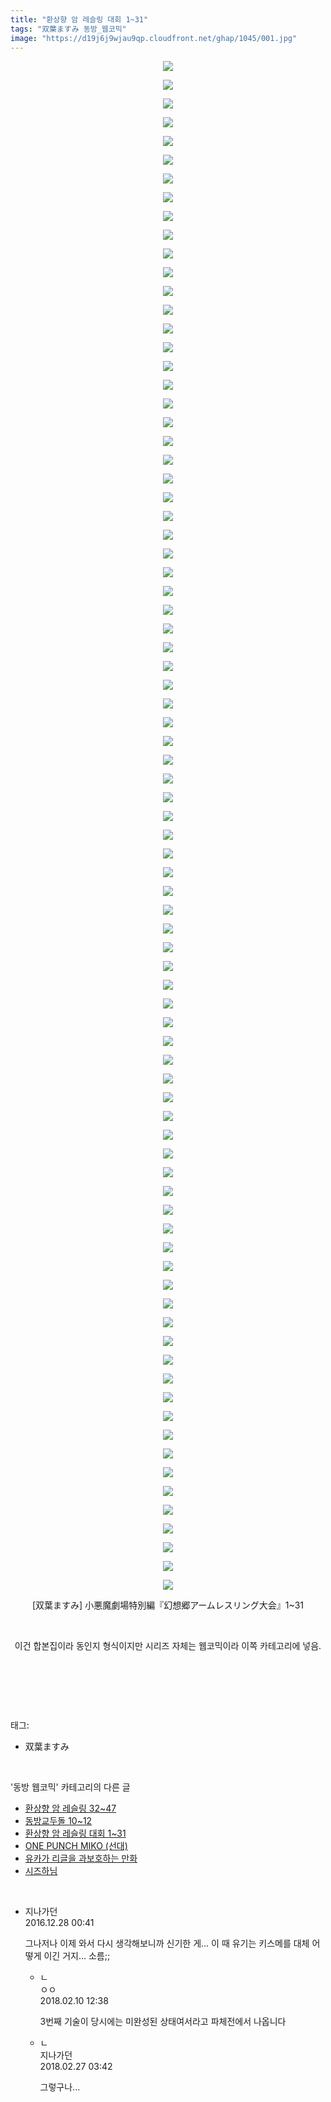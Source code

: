 ```yaml
---
title: "환상향 암 레슬링 대회 1~31"
tags: "双葉ますみ 동방_웹코믹"
image: "https://d19j6j9wjau9qp.cloudfront.net/ghap/1045/001.jpg"
---
```

<div class="article">
<p style="text-align: center; clear: none; float: none;"><img src="{{ site.imgserver8 }}/ghap/1045/001.jpg"/></p>
<p style="text-align: center; clear: none; float: none;"><img src="{{ site.imgserver8 }}/ghap/1045/002.jpg"/></p>
<p style="text-align: center; clear: none; float: none;"><img src="{{ site.imgserver8 }}/ghap/1045/003.jpg"/></p>
<p style="text-align: center; clear: none; float: none;"><img src="{{ site.imgserver8 }}/ghap/1045/004.jpg"/></p>
<p style="text-align: center; clear: none; float: none;"><img src="{{ site.imgserver8 }}/ghap/1045/005.jpg"/></p>
<p style="text-align: center; clear: none; float: none;"><img src="{{ site.imgserver8 }}/ghap/1045/006.jpg"/></p>
<p style="text-align: center; clear: none; float: none;"><img src="{{ site.imgserver8 }}/ghap/1045/007.jpg"/></p>
<p style="text-align: center; clear: none; float: none;"><img src="{{ site.imgserver8 }}/ghap/1045/008.jpg"/></p>
<p style="text-align: center; clear: none; float: none;"><img src="{{ site.imgserver8 }}/ghap/1045/009.jpg"/></p>
<p style="text-align: center; clear: none; float: none;"><img src="{{ site.imgserver8 }}/ghap/1045/010.jpg"/></p>
<p style="text-align: center; clear: none; float: none;"><img src="{{ site.imgserver8 }}/ghap/1045/011.jpg"/></p>
<p style="text-align: center; clear: none; float: none;"><img src="{{ site.imgserver8 }}/ghap/1045/012.jpg"/></p>
<p style="text-align: center; clear: none; float: none;"><img src="{{ site.imgserver8 }}/ghap/1045/013.jpg"/></p>
<p style="text-align: center; clear: none; float: none;"><img src="{{ site.imgserver8 }}/ghap/1045/014.jpg"/></p>
<p style="text-align: center; clear: none; float: none;"><img src="{{ site.imgserver8 }}/ghap/1045/015.jpg"/></p>
<p style="text-align: center; clear: none; float: none;"><img src="{{ site.imgserver8 }}/ghap/1045/016.jpg"/></p>
<p style="text-align: center; clear: none; float: none;"><img src="{{ site.imgserver8 }}/ghap/1045/017.jpg"/></p>
<p style="text-align: center; clear: none; float: none;"><img src="{{ site.imgserver8 }}/ghap/1045/018.jpg"/></p>
<p style="text-align: center; clear: none; float: none;"><img src="{{ site.imgserver8 }}/ghap/1045/019.jpg"/></p>
<p style="text-align: center; clear: none; float: none;"><img src="{{ site.imgserver8 }}/ghap/1045/020.jpg"/></p>
<p style="text-align: center; clear: none; float: none;"><img src="{{ site.imgserver8 }}/ghap/1045/021.jpg"/></p>
<p style="text-align: center; clear: none; float: none;"><img src="{{ site.imgserver8 }}/ghap/1045/022.jpg"/></p>
<p style="text-align: center; clear: none; float: none;"><img src="{{ site.imgserver8 }}/ghap/1045/023.jpg"/></p>
<p style="text-align: center; clear: none; float: none;"><img src="{{ site.imgserver8 }}/ghap/1045/024.jpg"/></p>
<p style="text-align: center; clear: none; float: none;"><img src="{{ site.imgserver8 }}/ghap/1045/025.jpg"/></p>
<p style="text-align: center; clear: none; float: none;"><img src="{{ site.imgserver8 }}/ghap/1045/026.jpg"/></p>
<p style="text-align: center; clear: none; float: none;"><img src="{{ site.imgserver8 }}/ghap/1045/027.jpg"/></p>
<p style="text-align: center; clear: none; float: none;"><img src="{{ site.imgserver8 }}/ghap/1045/028.jpg"/></p>
<p style="text-align: center; clear: none; float: none;"><img src="{{ site.imgserver8 }}/ghap/1045/029.jpg"/></p>
<p style="text-align: center; clear: none; float: none;"><img src="{{ site.imgserver8 }}/ghap/1045/030.jpg"/></p>
<p style="text-align: center; clear: none; float: none;"><img src="{{ site.imgserver8 }}/ghap/1045/031.jpg"/></p>
<p style="text-align: center; clear: none; float: none;"><img src="{{ site.imgserver8 }}/ghap/1045/032.jpg"/></p>
<p style="text-align: center; clear: none; float: none;"><img src="{{ site.imgserver8 }}/ghap/1045/033.jpg"/></p>
<p style="text-align: center; clear: none; float: none;"><img src="{{ site.imgserver8 }}/ghap/1045/034.jpg"/></p>
<p style="text-align: center; clear: none; float: none;"><img src="{{ site.imgserver8 }}/ghap/1045/035.jpg"/></p>
<p style="text-align: center; clear: none; float: none;"><img src="{{ site.imgserver8 }}/ghap/1045/036.jpg"/></p>
<p style="text-align: center; clear: none; float: none;"><img src="{{ site.imgserver8 }}/ghap/1045/037.jpg"/></p>
<p style="text-align: center; clear: none; float: none;"><img src="{{ site.imgserver8 }}/ghap/1045/038.jpg"/></p>
<p style="text-align: center; clear: none; float: none;"><img src="{{ site.imgserver8 }}/ghap/1045/039.jpg"/></p>
<p style="text-align: center; clear: none; float: none;"><img src="{{ site.imgserver8 }}/ghap/1045/040.jpg"/></p>
<p style="text-align: center; clear: none; float: none;"><img src="{{ site.imgserver8 }}/ghap/1045/041.jpg"/></p>
<p style="text-align: center; clear: none; float: none;"><img src="{{ site.imgserver8 }}/ghap/1045/042.jpg"/></p>
<p style="text-align: center; clear: none; float: none;"><img src="{{ site.imgserver8 }}/ghap/1045/043.jpg"/></p>
<p style="text-align: center; clear: none; float: none;"><img src="{{ site.imgserver8 }}/ghap/1045/044.jpg"/></p>
<p style="text-align: center; clear: none; float: none;"><img src="{{ site.imgserver8 }}/ghap/1045/045.jpg"/></p>
<p style="text-align: center; clear: none; float: none;"><img src="{{ site.imgserver8 }}/ghap/1045/046.jpg"/></p>
<p style="text-align: center; clear: none; float: none;"><img src="{{ site.imgserver8 }}/ghap/1045/047.jpg"/></p>
<p style="text-align: center; clear: none; float: none;"><img src="{{ site.imgserver8 }}/ghap/1045/048.jpg"/></p>
<p style="text-align: center; clear: none; float: none;"><img src="{{ site.imgserver8 }}/ghap/1045/049.jpg"/></p>
<p style="text-align: center; clear: none; float: none;"><img src="{{ site.imgserver8 }}/ghap/1045/050.jpg"/></p>
<p style="text-align: center; clear: none; float: none;"><img src="{{ site.imgserver8 }}/ghap/1045/051.jpg"/></p>
<p style="text-align: center; clear: none; float: none;"><img src="{{ site.imgserver8 }}/ghap/1045/052.jpg"/></p>
<p style="text-align: center; clear: none; float: none;"><img src="{{ site.imgserver8 }}/ghap/1045/053.jpg"/></p>
<p style="text-align: center; clear: none; float: none;"><img src="{{ site.imgserver8 }}/ghap/1045/054.jpg"/></p>
<p style="text-align: center; clear: none; float: none;"><img src="{{ site.imgserver8 }}/ghap/1045/055.jpg"/></p>
<p style="text-align: center; clear: none; float: none;"><img src="{{ site.imgserver8 }}/ghap/1045/056.jpg"/></p>
<p style="text-align: center; clear: none; float: none;"><img src="{{ site.imgserver8 }}/ghap/1045/057.jpg"/></p>
<p style="text-align: center; clear: none; float: none;"><img src="{{ site.imgserver8 }}/ghap/1045/058.jpg"/></p>
<p style="text-align: center; clear: none; float: none;"><img src="{{ site.imgserver8 }}/ghap/1045/059.jpg"/></p>
<p style="text-align: center; clear: none; float: none;"><img src="{{ site.imgserver8 }}/ghap/1045/060.jpg"/></p>
<p style="text-align: center; clear: none; float: none;"><img src="{{ site.imgserver8 }}/ghap/1045/061.jpg"/></p>
<p style="text-align: center; clear: none; float: none;"><img src="{{ site.imgserver8 }}/ghap/1045/062.jpg"/></p>
<p style="text-align: center; clear: none; float: none;"><img src="{{ site.imgserver8 }}/ghap/1045/063.jpg"/></p>
<p style="text-align: center; clear: none; float: none;"><img src="{{ site.imgserver8 }}/ghap/1045/064.jpg"/></p>
<p style="text-align: center; clear: none; float: none;"><img src="{{ site.imgserver8 }}/ghap/1045/065.jpg"/></p>
<p style="text-align: center; clear: none; float: none;"><img src="{{ site.imgserver8 }}/ghap/1045/066.jpg"/></p>
<p style="text-align: center; clear: none; float: none;"><img src="{{ site.imgserver8 }}/ghap/1045/067.jpg"/></p>
<p style="text-align: center; clear: none; float: none;"><img src="{{ site.imgserver8 }}/ghap/1045/068.jpg"/></p>
<p style="text-align: center; clear: none; float: none;"><img src="{{ site.imgserver8 }}/ghap/1045/069.jpg"/></p>
<p style="text-align: center; clear: none; float: none;"><img src="{{ site.imgserver8 }}/ghap/1045/070.jpg"/></p>
<p style="text-align: center; clear: none; float: none;"><img src="{{ site.imgserver8 }}/ghap/1045/071.jpg"/></p>
<p style="text-align: center; clear: none; float: none;"><img src="{{ site.imgserver8 }}/ghap/1045/072.jpg"/></p>
<p style="text-align: center; clear: none; float: none;"><img src="{{ site.imgserver8 }}/ghap/1045/073.jpg"/></p>
<p style="text-align: center; clear: none; float: none;"><img src="{{ site.imgserver8 }}/ghap/1045/074.jpg"/></p>
<p style="text-align: center; clear: none; float: none;"><img src="{{ site.imgserver8 }}/ghap/1045/075.jpg"/></p>
<p style="text-align: center; clear: none; float: none;"><img src="{{ site.imgserver8 }}/ghap/1045/076.jpg"/></p>
<p style="text-align: center; clear: none; float: none;"><img src="{{ site.imgserver8 }}/ghap/1045/077.jpg"/></p>
<p style="text-align: center; clear: none; float: none;"><img src="{{ site.imgserver8 }}/ghap/1045/078.jpg"/></p>
<p style="text-align: center; clear: none; float: none;"><img src="{{ site.imgserver8 }}/ghap/1045/079.jpg"/></p>
<p style="text-align: center; clear: none; float: none;"><img src="{{ site.imgserver8 }}/ghap/1045/080.jpg"/></p>
<p style="text-align: center; clear: none; float: none;"><img src="{{ site.imgserver8 }}/ghap/1045/081.jpg"/></p>
<p style="text-align: center; clear: none; float: none;"><img src="{{ site.imgserver8 }}/ghap/1045/082.jpg"/></p>
<p style="text-align: center; clear: none; float: none;">[双葉ますみ] 小悪魔劇場特別編『幻想郷アームレスリング大会』1~31</p>
<p style="text-align: center; clear: none; float: none;"><br/></p>
<p style="text-align: center; clear: none; float: none;">이건 합본집이라 동인지 형식이지만 시리즈 자체는 웹코믹이라 이쪽 카테고리에 넣음.</p>
<p style="text-align: center; clear: none; float: none;"><br/></p>
<p><br/></p>
</div><br/>
<div class="tagTrail">
<p>태그: </p>
<ul>
<li>双葉ますみ</li>
</ul>
</div><br/>
<div class="another">
<p>'동방 웹코믹' 카테고리의 다른 글</p>
<ul>
<li><a href="/ghap_1060">환상향 암 레슬링 32~47</a></li>
<li><a href="/ghap_1055">동방교두돌 10~12</a></li>
<li><a href="/ghap_1045">환상향 암 레슬링 대회 1~31</a></li>
<li><a href="/ghap_1028">ONE PUNCH MIKO (선대)</a></li>
<li><a href="/ghap_1027">유카가 리글을 과보호하는 만화</a></li>
<li><a href="/ghap_1006">시즈하님</a></li>
</ul>
</div><br/>
<div class="cb_module cb_fluid">
<div class="cb_wrt cb_profile">
<div class="comment">
<ul>
<li class="cb_thumb_off" id="comment14878405">
<div class="cb_comment_area">
<div class="cb_info_area">
<div class="cb_section">
<span class="cb_nick_name">지나가던</span>
</div>
<div class="cb_section">
<span class="cb_date">2016.12.28 00:41 </span>
</div>
</div>
<div class="cb_dsc_comment">
<p class="cb_dsc">
											그나저나 이제 와서 다시 생각해보니까 신기한 게... 이 때 유기는 키스메를 대체 어떻게 이긴 거지... 소름;;
										</p>
</div>
<ul>
<li class="cb_thumb_off" id="comment15196692">
<span class="cb_bu_subnode">ㄴ</span>
<div class="cb_comment_area">
<div class="cb_info_area">
<div class="cb_section">
<span class="cb_nick_name">ㅇㅇ</span>
</div>
<div class="cb_section">
<span class="cb_date">2018.02.10 12:38 </span>
</div>
</div>
<div class="cb_dsc_comment">
<p class="cb_dsc">
																3번째 기술이 당시에는 미완성된 상태여서라고 파체전에서 나옵니다
															</p>
</div>
</div>
</li>
<li class="cb_thumb_off" id="comment15207726">
<span class="cb_bu_subnode">ㄴ</span>
<div class="cb_comment_area">
<div class="cb_info_area">
<div class="cb_section">
<span class="cb_nick_name">지나가던</span>
</div>
<div class="cb_section">
<span class="cb_date">2018.02.27 03:42 </span>
</div>
</div>
<div class="cb_dsc_comment">
<p class="cb_dsc">
																그렇구나...
															</p>
</div>
</div>
</li>
</ul>
</div></li>
</ul>
</div>
</div><!-- commentList close -->
</div><br/>
